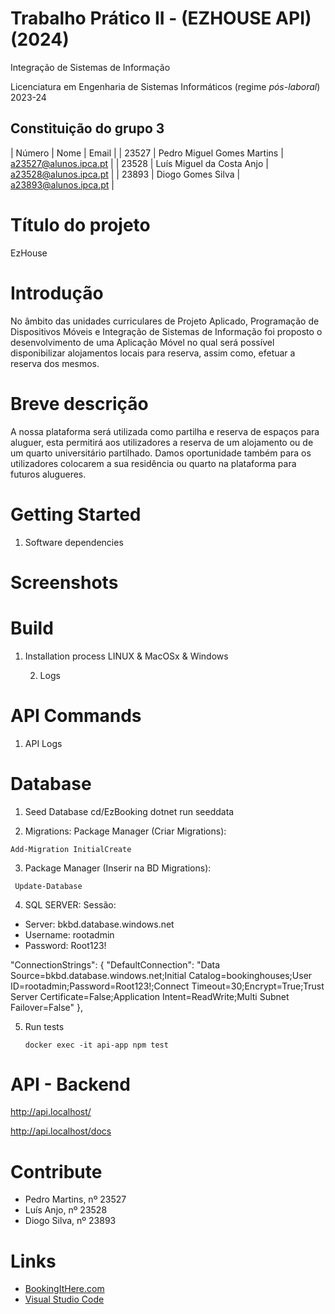 # Trabalho Prático II - (EZHOUSE API) (2024)
Integração de Sistemas de Informação 

Licenciatura em Engenharia de Sistemas Informáticos (regime *pós-laboral*) 2023-24

## Constituição do grupo 3
| Número  | Nome                       | Email                  |
| 23527   | Pedro Miguel Gomes Martins | a23527@alunos.ipca.pt  |
| 23528   | Luís Miguel da Costa Anjo  | a23528@alunos.ipca.pt  |
| 23893   | Diogo Gomes Silva          | a23893@alunos.ipca.pt  |

# Título do projeto
EzHouse

# Introdução
No âmbito das unidades curriculares de Projeto Aplicado, Programação de Dispositivos Móveis e Integração de Sistemas de Informação foi proposto o desenvolvimento de uma Aplicação Móvel no qual será possível disponibilizar alojamentos locais para reserva, assim como, efetuar a reserva dos mesmos.

# Breve descrição
A nossa plataforma será utilizada como partilha e reserva de espaços para aluguer, esta permitirá aos utilizadores a reserva de um alojamento ou de um quarto universitário partilhado.
Damos oportunidade também para os utilizadores colocarem a sua residência ou quarto na plataforma para futuros alugueres.





# Getting Started
1. Software dependencies

# Screenshots



# Build

1. Installation process LINUX & MacOSx & Windows
  
   
   2. Logs



# API Commands
1. API Logs
  

# Database

1. Seed Database
cd/EzBooking
dotnet run seeddata

2. Migrations:
Package Manager (Criar Migrations): 
```shell
Add-Migration InitialCreate
```
3. Package Manager (Inserir na BD Migrations):
```shell
 Update-Database
```

4. SQL SERVER:
Sessão:
 - Server: bkbd.database.windows.net
 - Username: rootadmin
 - Password: Root123!

  "ConnectionStrings": {
    "DefaultConnection": "Data Source=bkbd.database.windows.net;Initial Catalog=bookinghouses;User ID=rootadmin;Password=Root123!;Connect Timeout=30;Encrypt=True;Trust Server Certificate=False;Application Intent=ReadWrite;Multi Subnet Failover=False"
  },


5. Run tests
   ```shell
   docker exec -it api-app npm test
   ```

# API - Backend

   http://api.localhost/

   http://api.localhost/docs


# Contribute

- Pedro Martins, nº 23527
- Luís Anjo, nº 23528
- Diogo Silva, nº 23893

# Links

- [BookingItHere.com](https://BookingItHere.com)
- [Visual Studio Code](https://github.com/Microsoft/vscode)
